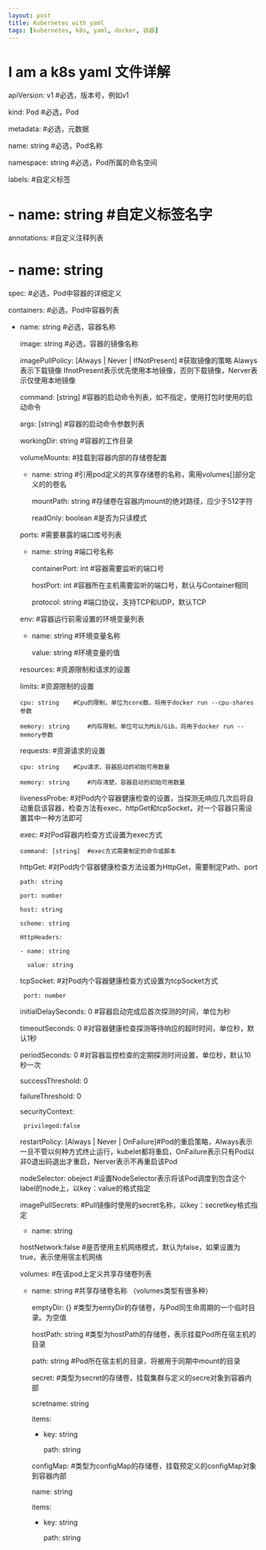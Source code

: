 ```yaml
---
layout: post
title: Kubernetes with yaml
tags: [kubernetes, k8s, yaml, docker, 容器]
---
```


# I am a k8s yaml 文件详解

apiVersion: v1       #必选，版本号，例如v1

kind: Pod       #必选，Pod

metadata:       #必选，元数据

  name: string       #必选，Pod名称
  
  namespace: string    #必选，Pod所属的命名空间
  
  labels:      #自定义标签
  
 #   - name: string     #自定义标签名字
    
  annotations:       #自定义注释列表
  
 #   - name: string
    
spec:         #必选，Pod中容器的详细定义

  containers:      #必选，Pod中容器列表
  
  - name: string     #必选，容器名称
  
    image: string    #必选，容器的镜像名称
    
    imagePullPolicy: [Always | Never | IfNotPresent] #获取镜像的策略 Alawys表示下载镜像 IfnotPresent表示优先使用本地镜像，否则下载镜像，Nerver表示仅使用本地镜像
    
    command: [string]    #容器的启动命令列表，如不指定，使用打包时使用的启动命令
    
    args: [string]     #容器的启动命令参数列表
    
    workingDir: string     #容器的工作目录
    
    volumeMounts:    #挂载到容器内部的存储卷配置
    
    - name: string     #引用pod定义的共享存储卷的名称，需用volumes[]部分定义的的卷名
    
      mountPath: string    #存储卷在容器内mount的绝对路径，应少于512字符
      
      readOnly: boolean    #是否为只读模式
      
    ports:       #需要暴露的端口库号列表
    
    - name: string     #端口号名称

      containerPort: int   #容器需要监听的端口号
      
      hostPort: int    #容器所在主机需要监听的端口号，默认与Container相同
      
      protocol: string     #端口协议，支持TCP和UDP，默认TCP
      
    env:       #容器运行前需设置的环境变量列表

    - name: string     #环境变量名称

      value: string    #环境变量的值

    resources:       #资源限制和请求的设置

      limits:      #资源限制的设置

        cpu: string    #Cpu的限制，单位为core数，将用于docker run --cpu-shares参数
        
        memory: string     #内存限制，单位可以为Mib/Gib，将用于docker run --memory参数
        
      requests:      #资源请求的设置
      
        cpu: string    #Cpu请求，容器启动的初始可用数量
        
        memory: string     #内存清楚，容器启动的初始可用数量
        
    livenessProbe:     #对Pod内个容器健康检查的设置，当探测无响应几次后将自动重启该容器，检查方法有exec、httpGet和tcpSocket，对一个容器只需设置其中一种方法即可
    
      exec:      #对Pod容器内检查方式设置为exec方式
      
        command: [string]  #exec方式需要制定的命令或脚本
        
      httpGet:       #对Pod内个容器健康检查方法设置为HttpGet，需要制定Path、port
      
        path: string
        
        port: number
        
        host: string
        
        scheme: string
        
        HttpHeaders:
        
        - name: string
        
          value: string
          
      tcpSocket:     #对Pod内个容器健康检查方式设置为tcpSocket方式
      
         port: number
         
       initialDelaySeconds: 0  #容器启动完成后首次探测的时间，单位为秒
       
       timeoutSeconds: 0   #对容器健康检查探测等待响应的超时时间，单位秒，默认1秒
       
       periodSeconds: 0    #对容器监控检查的定期探测时间设置，单位秒，默认10秒一次
       
       successThreshold: 0
       
       failureThreshold: 0
       
       securityContext:
       
         privileged:false
         
    restartPolicy: [Always | Never | OnFailure]#Pod的重启策略，Always表示一旦不管以何种方式终止运行，kubelet都将重启，OnFailure表示只有Pod以非0退出码退出才重启，Nerver表示不再重启该Pod
    
    nodeSelector: obeject  #设置NodeSelector表示将该Pod调度到包含这个label的node上，以key：value的格式指定
    
    imagePullSecrets:    #Pull镜像时使用的secret名称，以key：secretkey格式指定
    - name: string
    
    hostNetwork:false      #是否使用主机网络模式，默认为false，如果设置为true，表示使用宿主机网络
    
    volumes:       #在该pod上定义共享存储卷列表
    
    - name: string     #共享存储卷名称 （volumes类型有很多种）
    
      emptyDir: {}     #类型为emtyDir的存储卷，与Pod同生命周期的一个临时目录。为空值
      
      hostPath: string     #类型为hostPath的存储卷，表示挂载Pod所在宿主机的目录
      
        path: string     #Pod所在宿主机的目录，将被用于同期中mount的目录
        
      secret:      #类型为secret的存储卷，挂载集群与定义的secre对象到容器内部
      
        scretname: string  
        
        items:     
        
        - key: string
        
          path: string
          
      configMap:     #类型为configMap的存储卷，挂载预定义的configMap对象到容器内部
      
        name: string
        
        items:
        
        - key: string
        
          path: string
